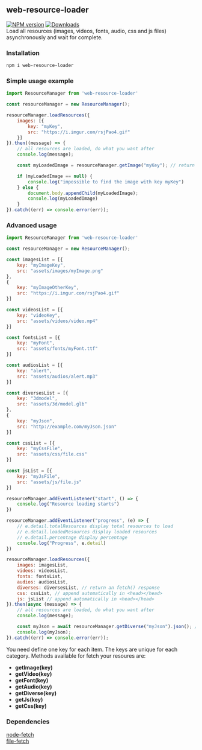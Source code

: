 ## web-resource-loader
[![NPM version](https://img.shields.io/npm/v/web-resource-loader.svg?style=flat-square)](https://www.npmjs.com/package/web-resource-loader)
[![Downloads](https://img.shields.io/npm/dm/web-resource-loader.svg?style=flat-square)](https://www.npmjs.com/package/web-resource-loader)
<br />
Load all resources (images, videos, fonts, audio, css and js files) asynchronously and wait for complete.

### Installation
```bash
npm i web-resource-loader
```

### Simple usage example
```javascript
import ResourceManager from 'web-resource-loader'

const resourceManager = new ResourceManager();

resourceManager.loadResources({
    images: [{
        key: "myKey",
        src: "https://i.imgur.com/rsjPao4.gif"
    }]
}).then((message) => {
    // all resources are loaded, do what you want after
    console.log(message);

    const myLoadedImage = resourceManager.getImage("myKey"); // return an HTMLImageElement

    if (myLoadedImage == null) {
        console.log("impossible to find the image with key myKey")
    } else {
        document.body.appendChild(myLoadedImage);
        console.log(myLoadedImage)
    }
}).catch((err) => console.error(err));
```

### Advanced usage
```javascript
import ResourceManager from 'web-resource-loader'

const resourceManager = new ResourceManager();

const imagesList = [{
    key: "myImageKey",
    src: "assets/images/myImage.png"
},
{
    key: "myImageOtherKey",
    src: "https://i.imgur.com/rsjPao4.gif"
}]

const videosList = [{
    key: "videoKey",
    src: "assets/videos/video.mp4"
}]

const fontsList = [{
    key: "myFont",
    src: "assets/fonts/myFont.ttf"
}]

const audiosList = [{
    key: "alert",
    src: "assets/audios/alert.mp3"
}]

const diversesList = [{
    key: "3dmodel",
    src: "assets/3d/model.glb"
},
{
    key: "myJson",
    src: "http://example.com/myJson.json"
}]

const cssList = [{
    key: "myCssFile",
    src: "assets/css/file.css"
}]

const jsList = [{
    key: "myJsFile",
    src: "assets/js/file.js"
}]

resourceManager.addEventListener("start", () => {
    console.log("Resource loading starts")
})

resourceManager.addEventListener("progress", (e) => {
    // e.detail.totalResources display total resources to load
    // e.detail.loadedResources display loaded resources
    // e.detail.percentage display percentage
    console.log("Progress", e.detail)
})

resourceManager.loadResources({
    images: imagesList,
    videos: videosList,
    fonts: fontsList,
    audios: audiosList,
    diverses: diversesList, // return an fetch() response
    css: cssList, // append automatically in <head></head>
    js: jsList // append automatically in <head></head>
}).then(async (message) => {
    // all resources are loaded, do what you want after
    console.log(message);

    const myJson = await resourceManager.getDiverse("myJson").json(); // return an JSON parsed data
    console.log(myJson);
}).catch((err) => console.error(err));
```

You need define one key for each item. The keys are unique for each category.
Methods available for fetch your resoures are: 
- **getImage(key)**
- **getVideo(key)**
- **getFont(key)**
- **getAudio(key)**
- **getDiverse(key)**
- **getJs(key)**
- **getCss(key)**

### Dependencies
[node-fetch](https://www.npmjs.com/package/node-fetch)<br />
[file-fetch](https://www.npmjs.com/package/file-fetch)
